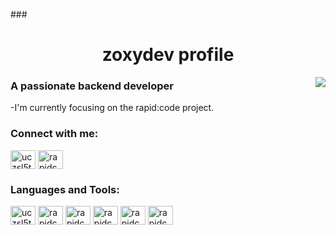 ###<h1 align="center">zoxydev profile</h1>
<img align="right" src="https://github-readme-stats.vercel.app/api?username=zoxydev&show_icons=true&theme=dark" >
<h3 align="left">A passionate backend developer</h3>
-I'm currently focusing on the rapid:code project.

<h3 align="left">Connect with me:</h3>
<p align="left">
<a href="https://www.youtube.com/c/uczsl5tbgva4b9i0rtakusew" target="blank"><img align="center" src="https://simpleicons.org/icons/youtube.svg" alt="uczsl5tbgva4b9i0rtakusew" height="30" width="40" /></a>
<a href="https://discord.gg/rapidcode" target="blank"><img align="center" src="https://simpleicons.org/icons/discord.svg" alt="rapidcode" height="30" width="40" /></a>
</p>

<h3 align="left">Languages and Tools:</h3>
<p align="left">
<img align="center" src="https://simpleicons.org/icons/lua.svg" alt="uczsl5tbgva4b9i0rtakusew" height="30" width="40" /></a>
<img align="center" src="https://simpleicons.org/icons/html5.svg" alt="rapidcode" height="30" width="40" /></a>
<img align="center" src="https://simpleicons.org/icons/css3.svg" alt="rapidcode" height="30" width="40" /></a>
<img align="center" src="https://simpleicons.org/icons/javascript.svg" alt="rapidcode" height="30" width="40" /></a>
<img align="center" src="https://simpleicons.org/icons/C++.svg" alt="rapidcode" height="30" width="40" /></a>
<img align="center" src="https://simpleicons.org/icons/visualstudiocode.svg" alt="rapidcode" height="30" width="40" /></a>
</p>
